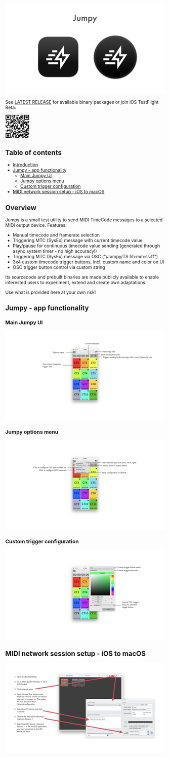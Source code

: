 ![Showreel.001.png](Resources/Documentation/Showreel/Showreel.001.png "Jumpy Headline Icons")

See [LATEST RELEASE](https://github.com/ChristianAhrens/Jumpy/releases/latest) for available binary packages or join iOS TestFlight Beta:

<img src="Resources/AppStore/TestFlightQRCode.png" alt="TestFlight QR Code" width="15%">


<a name="toc" />

## Table of contents

* [Introduction](#introduction)
* [Jumpy - app functionality](#Jumpy---app-functionality)
  * [Main Jumpy UI](#main-Jumpy-ui)
  * [Jumpy options menu](#Jumpy-options-menu)
  * [Custom trigger configuration](#custom-trigger-configuration)
* [MIDI network session setup - iOS to macOS](#midi-network-session-setup---ios-to-macos)


<a name="introduction" />

## Overview

Jumpy is a small test utility to send MIDI TimeCode messages to a selected MIDI output device.
Features:
- Manual timecode and framerate selection
- Triggering MTC (SysEx) message with current timecode value
- Play/pause for continuous timecode value sending (generated through async system timer - no high accuracy!)
- Triggering MTC (SysEx) message via OSC ("/Jumpy/TS hh:mm:ss:ff")
- 3x4 custom timecode trigger buttons, incl. custom name and color on UI
- OSC trigger button control via custom string

Its sourcecode and prebuilt binaries are made publicly available to enable interested users to experiment, extend and create own adaptations.

Use what is provided here at your own risk!

<a name="Jumpy" />

## Jumpy - app functionality

### Main Jumpy UI

![Showreel.002.png](Resources/Documentation/Showreel/Showreel.002.png "Jumpy main")

### Jumpy options menu

![Showreel.003.png](Resources/Documentation/Showreel/Showreel.003.png "Jumpy options")

### Custom trigger configuration

![Showreel.004.png](Resources/Documentation/Showreel/Showreel.004.png "Jumpy custom triggers")


<a name="iOS to macOS MIDI Network Session" />

## MIDI network session setup - iOS to macOS

![Showreel.005.png](Resources/Documentation/Showreel/Showreel.005.png "iOS to macOS MIDI")
